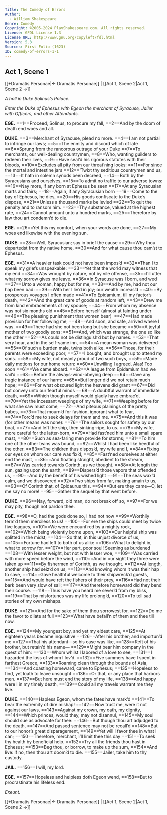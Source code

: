 ```yaml
---
Title: The Comedy of Errors
Author: 
  - William Shakespeare
Genre: Comedy
Copyright: ©2005-2024 PlayShakespeare.com. All rights reserved.
License: GFDL License 1.3
License URL: http://www.gnu.org/copyleft/fdl.html
Version: 5.3
Sources: First Folio (1623)
ID: comedy-of-errors-1-1
---
```


## Act 1, Scene 1
[[+Dramatis Personae|← Dramatis Personae]] | [[Act 1, Scene 2|Act 1, Scene 2 →]]

*A hall in Duke Solinus’s Palace.*

*Enter the Duke of Ephesus with Egeon the merchant of Syracuse, Jailer with Officers, and other Attendants.*

**EGE.**
==1==Proceed, Solinus, to procure my fall,
==2==And by the doom of death end woes and all.

**DUKE.**
==3==Merchant of Syracuse, plead no more.
==4==I am not partial to infringe our laws;
==5==The enmity and discord which of late
==6==Sprung from the rancorous outrage of your Duke
==7==To merchants, our well-dealing countrymen,
==8==Who, wanting guilders to redeem their lives,
==9==Have seal’d his rigorous statutes with their bloods,
==10==Excludes all pity from our threat’ning looks:
==11==For since the mortal and intestine jars
==12==’Twixt thy seditious countrymen and us,
==13==It hath in solemn synods been decreed,
==14==Both by the Syracusians and ourselves,
==15==To admit no traffic to our adverse towns:
==16==Nay more, if any born at Ephesus be seen
==17==At any Syracusian marts and fairs;
==18==Again, if any Syracusian born
==19==Come to the bay of Ephesus, he dies,
==20==His goods confiscate to the Duke’s dispose,
==21==Unless a thousand marks be levied
==22==To quit the penalty and to ransom him.
==23==Thy substance, valued at the highest rate,
==24==Cannot amount unto a hundred marks,
==25==Therefore by law thou art condemn’d to die.

**EGE.**
==26==Yet this my comfort, when your words are done,
==27==My woes end likewise with the evening sun.

**DUKE.**
==28==Well, Syracusian; say in brief the cause
==29==Why thou departedst from thy native home,
==30==And for what cause thou cam’st to Ephesus.

**EGE.**
==31==A heavier task could not have been impos’d
==32==Than I to speak my griefs unspeakable:
==33==Yet that the world may witness that my end
==34==Was wrought by nature, not by vile offense,
==35==I’ll utter what my sorrow gives me leave.
==36==In Syracuse was I born, and wed
==37==Unto a woman, happy but for me,
==38==And by me, had not our hap been bad:
==39==With her I liv’d in joy; our wealth increas’d
==40==By prosperous voyages I often made
==41==To Epidamium, till my factor’s death,
==42==And the great care of goods at random left,
==43==Drew me from kind embracements of my spouse;
==44==From whom my absence was not six months old
==45==Before herself (almost at fainting under
==46==The pleasing punishment that women bear) 
==47==Had made provision for her following me,
==48==And soon, and safe, arrived where I was.
==49==There had she not been long but she became
==50==A joyful mother of two goodly sons:
==51==And, which was strange, the one so like the other
==52==As could not be distinguish’d but by names.
==53==That very hour, and in the self-same inn,
==54==A mean woman was delivered
==55==Of such a burden male, twins both alike.
==56==Those, for their parents were exceeding poor,
==57==I bought, and brought up to attend my sons.
==58==My wife, not meanly proud of two such boys,
==59==Made daily motions for our home return:
==60==Unwilling I agreed. Alas! Too soon
==61==We came aboard.
==62==A league from Epidamium had we sail’d
==63==Before the always-wind-obeying deep
==64==Gave any tragic instance of our harm:
==65==But longer did we not retain much hope;
==66==For what obscured light the heavens did grant
==67==Did but convey unto our fearful minds
==68==A doubtful warrant of immediate death,
==69==Which though myself would gladly have embrac’d,
==70==Yet the incessant weepings of my wife,
==71==Weeping before for what she saw must come,
==72==And piteous plainings of the pretty babes,
==73==That mourn’d for fashion, ignorant what to fear,
==74==Forc’d me to seek delays for them and me.
==75==And this it was (for other means was none):
==76==The sailors sought for safety by our boat,
==77==And left the ship, then sinking-ripe, to us.
==78==My wife, more careful for the latter-born,
==79==Had fast’ned him unto a small spare mast,
==80==Such as sea-faring men provide for storms;
==81==To him one of the other twins was bound,
==82==Whilst I had been like heedful of the other.
==83==The children thus dispos’d, my wife and I,
==84==Fixing our eyes on whom our care was fix’d,
==85==Fast’ned ourselves at either end the mast,
==86==And floating straight, obedient to the stream,
==87==Was carried towards Corinth, as we thought.
==88==At length the sun, gazing upon the earth,
==89==Dispers’d those vapors that offended us,
==90==And by the benefit of his wished light
==91==The seas wax’d calm, and we discovered
==92==Two ships from far, making amain to us,
==93==Of Corinth that, of Epidaurus this.
==94==But ere they came—O, let me say no more!
==95==Gather the sequel by that went before.

**DUKE.**
==96==Nay, forward, old man, do not break off so,
==97==For we may pity, though not pardon thee.

**EGE.**
==98==O, had the gods done so, I had not now
==99==Worthily term’d them merciless to us!
==100==For ere the ships could meet by twice five leagues,
==101==We were encount’red by a mighty rock,
==102==Which being violently borne upon,
==103==Our helpful ship was splitted in the midst;
==104==So that, in this unjust divorce of us,
==105==Fortune had left to both of us alike
==106==What to delight in, what to sorrow for.
==107==Her part, poor soul! Seeming as burdened
==108==With lesser weight, but not with lesser woe,
==109==Was carried with more speed before the wind,
==110==And in our sight they three were taken up
==111==By fishermen of Corinth, as we thought.
==112==At length, another ship had seiz’d on us,
==113==And knowing whom it was their hap to save,
==114==Gave healthful welcome to their shipwreck’d guests,
==115==And would have reft the fishers of their prey,
==116==Had not their bark been very slow of sail;
==117==And therefore homeward did they bend their course.
==118==Thus have you heard me sever’d from my bliss,
==119==That by misfortunes was my life prolong’d,
==120==To tell sad stories of my own mishaps.

**DUKE.**
==121==And for the sake of them thou sorrowest for,
==122==Do me the favor to dilate at full
==123==What have befall’n of them and thee till now.

**EGE.**
==124==My youngest boy, and yet my eldest care,
==125==At eighteen years became inquisitive
==126==After his brother; and importun’d me
==127==That his attendant—so his case was like,
==128==Reft of his brother, but retain’d his name⁠—
==129==Might bear him company in the quest of him:
==130==Whom whilst I labored of a love to see,
==131==I hazarded the loss of whom I lov’d.
==132==Five summers have I spent in farthest Greece,
==133==Roaming clean through the bounds of Asia,
==134==And coasting homeward, came to Ephesus;
==135==Hopeless to find, yet loath to leave unsought
==136==Or that, or any place that harbors men.
==137==But here must end the story of my life,
==138==And happy were I in my timely death,
==139==Could all my travels warrant me they live.

**DUKE.**
==140==Hapless Egeon, whom the fates have mark’d
==141==To bear the extremity of dire mishap!
==142==Now trust me, were it not against our laws,
==143==Against my crown, my oath, my dignity,
==144==Which princes, would they, may not disannul,
==145==My soul should sue as advocate for thee:
==146==But though thou art adjudged to the death,
==147==And passed sentence may not be recall’d
==148==But to our honor’s great disparagement,
==149==Yet will I favor thee in what I can;
==150==Therefore, merchant, I’ll limit thee this day
==151==To seek thy health by beneficial help.
==152==Try all the friends thou hast in Ephesus;
==153==Beg thou, or borrow, to make up the sum,
==154==And live: if no, then thou art doom’d to die.
==155==Jailer, take him to thy custody.

**JAIL.**
==156==I will, my lord.

**EGE.**
==157==Hopeless and helpless doth Egeon wend,
==158==But to procrastinate his lifeless end.

*Exeunt.*

[[+Dramatis Personae|← Dramatis Personae]] | [[Act 1, Scene 2|Act 1, Scene 2 →]]